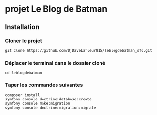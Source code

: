 # projet Le Blog de Batman

## Installation

### Cloner le projet

``` 
git clone https://github.com/DjDaveLafleur815/leblogdebatman_sf6.git
```

### Déplacer le terminal dans le dossier cloné

```
cd leblogdebatman
```

### Taper les commandes suivantes

```
composer install
symfony console doctrine:database:create
symfony console make:migration
symfony console doctrine:migration:migrate
```
